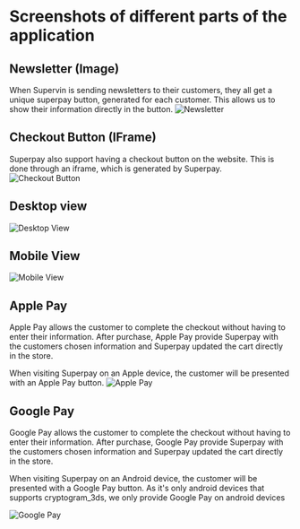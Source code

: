 # Screenshots of different parts of the application

## Newsletter (Image)
When Supervin is sending newsletters to their customers, they all get a unique superpay button, generated for each customer. This allows us to show their information directly in the button.
![Newsletter](/img/newsletter_desktop_known_user.png)

## Checkout Button (IFrame)
Superpay also support having a checkout button on the website. This is done through an iframe, which is generated by Superpay.
![Checkout Button](/img/mobile_iframe.jpg)

## Desktop view
![Desktop View](/img/desktop_known_user_1_product.png)

## Mobile View
![Mobile View](/img/mobile_known_user_1_product.png)

## Apple Pay
Apple Pay allows the customer to complete the checkout without having to enter their information.
After purchase, Apple Pay provide Superpay with the customers chosen information and Superpay updated the cart directly in the store.

When visiting Superpay on an Apple device, the customer will be presented with an Apple Pay button.
![Apple Pay](/img/mobile_ios_unknown_user.png)

## Google Pay
Google Pay allows the customer to complete the checkout without having to enter their information.
After purchase, Google Pay provide Superpay with the customers chosen information and Superpay updated the cart directly in the store.

When visiting Superpay on an Android device, the customer will be presented with a Google Pay button.
As it's only android devices that supports cryptogram_3ds, we only provide Google Pay on android devices

![Google Pay](/img/mobile_android_unknown_user.jpg)